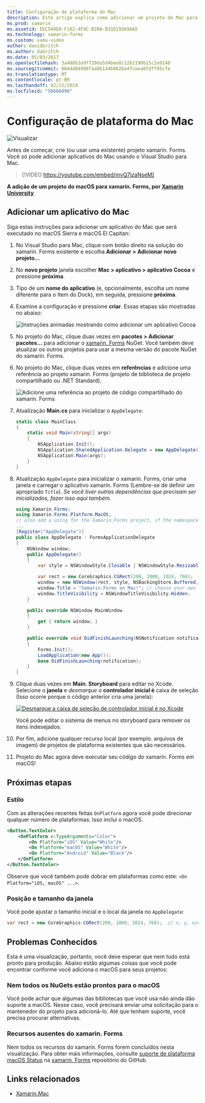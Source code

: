 ```yaml
---
title: Configuração de plataforma do Mac
description: Este artigo explica como adicionar um projeto do Mac para um projeto xamarin. Forms, que produzirá um aplicativo capaz de executar no macOS Sierra e macOS El Capitan.
ms.prod: xamarin
ms.assetid: EEC549E0-F182-4F9C-B2BA-B31D19569AA5
ms.technology: xamarin-forms
ms.custom: xamu-video
author: davidbritch
ms.author: dabritch
ms.date: 05/03/2017
ms.openlocfilehash: 3a488b3a9f729da5d4bee8c1262190b15c2e9240
ms.sourcegitcommit: 0044d04990faa0b144b8626a4fceea0fdff95cfe
ms.translationtype: MT
ms.contentlocale: pt-BR
ms.lasthandoff: 02/22/2019
ms.locfileid: "56666890"
---
```

# <a name="mac-platform-setup"></a>Configuração de plataforma do Mac

![Visualizar](~/media/shared/preview.png)

Antes de começar, crie (ou usar uma existente) projeto xamarin. Forms. Você só pode adicionar aplicativos do Mac usando o Visual Studio para Mac.

> [!VIDEO https://youtube.com/embed/mvQ7jzaNseM]

**A adição de um projeto do macOS para xamarin. Forms, por [Xamarin University](https://university.xamarin.com/)**

## <a name="adding-a-mac-app"></a>Adicionar um aplicativo do Mac

Siga estas instruções para adicionar um aplicativo do Mac que será executado no macOS Sierra e macOS El Capitan:

1. No Visual Studio para Mac, clique com botão direito na solução do xamarin. Forms existente e escolha **Adicionar > Adicionar novo projeto...**

2. No **novo projeto** janela escolher **Mac > aplicativo > aplicativo Cocoa** e pressione **próxima**.

3. Tipo de um **nome do aplicativo** (e, opcionalmente, escolha um nome diferente para o Item do Dock), em seguida, pressione **próxima**.

4. Examine a configuração e pressione **criar**. Essas etapas são mostradas no abaixo:

    ![Instruções animadas mostrando como adicionar um aplicativo Cocoa](mac-images/add-macos-proj.gif)

5. No projeto do Mac, clique duas vezes em **pacotes > Adicionar pacotes...**  para adicionar o [xamarin. Forms](https://www.nuget.org/packages/Xamarin.Forms/) NuGet. Você também deve atualizar os outros projetos para usar a mesma versão do pacote NuGet do xamarin. Forms.

6. No projeto do Mac, clique duas vezes em **referências** e adicione uma referência ao projeto xamarin. Forms (projeto de biblioteca de projeto compartilhado ou .NET Standard).

    ![Adicione uma referência ao projeto de código compartilhado do xamarin. Forms](mac-images/references-sml.png)

7. Atualização **Main.cs** para inicializar o `AppDelegate`:

    ```csharp
    static class MainClass
    {
        static void Main(string[] args)
        {
            NSApplication.Init();
            NSApplication.SharedApplication.Delegate = new AppDelegate(); // add this line
            NSApplication.Main(args);
        }
    }
    ```

8. Atualização `AppDelegate` para inicializar o xamarin. Forms, criar uma janela e carregar o aplicativo xamarin. Forms (Lembre-se de definir um apropriado `Title`). _Se você tiver outras dependências que precisam ser inicializados, fazer isso aqui também._

    ```csharp
    using Xamarin.Forms;
    using Xamarin.Forms.Platform.MacOS;
    // also add a using for the Xamarin.Forms project, if the namespace is different to this file
    ...
    [Register("AppDelegate")]
    public class AppDelegate : FormsApplicationDelegate
    {
        NSWindow window;
        public AppDelegate()
        {
            var style = NSWindowStyle.Closable | NSWindowStyle.Resizable | NSWindowStyle.Titled;

            var rect = new CoreGraphics.CGRect(200, 1000, 1024, 768);
            window = new NSWindow(rect, style, NSBackingStore.Buffered, false);
            window.Title = "Xamarin.Forms on Mac!"; // choose your own Title here
            window.TitleVisibility = NSWindowTitleVisibility.Hidden;
        }

        public override NSWindow MainWindow
        {
            get { return window; }
        }

        public override void DidFinishLaunching(NSNotification notification)
        {
            Forms.Init();
            LoadApplication(new App());
            base.DidFinishLaunching(notification);
        }
    }
    ```

9. Clique duas vezes em **Main. Storyboard** para editar no Xcode. Selecione o **janela** e _desmarque_ o **controlador inicial é** caixa de seleção (Isso ocorre porque o código anterior cria uma janela):

    [![Desmarque a caixa de seleção de controlador inicial é no Xcode](mac-images/xcode-init-controller-sml.png)](mac-images/xcode-init-controller.png#lightbox)

    Você pode editar o sistema de menus no storyboard para remover os itens indesejados.

10. Por fim, adicione qualquer recurso local (por exemplo. arquivos de imagem) de projetos de plataforma existentes que são necessários.

11. Projeto do Mac agora deve executar seu código do xamarin. Forms em macOS!

## <a name="next-steps"></a>Próximas etapas

### <a name="styling"></a>Estilo

Com as alterações recentes feitas `OnPlatform` agora você pode direcionar qualquer número de plataformas. Isso inclui o macOS.

```xml
<Button.TextColor>
    <OnPlatform x:TypeArguments="Color">
        <On Platform="iOS" Value="White"/>
        <On Platform="macOS" Value="White"/>
        <On Platform="Android" Value="Black"/>
    </OnPlatform>
</Button.TextColor>
```

Observe que você também pode dobrar em plataformas como este: `<On Platform="iOS, macOS" ...>`.

### <a name="window-size-and-position"></a>Posição e tamanho da janela

Você pode ajustar o tamanho inicial e o local da janela no `AppDelegate`:

```csharp
var rect = new CoreGraphics.CGRect(200, 1000, 1024, 768);  // x, y, width, height
```

## <a name="known-issues"></a>Problemas Conhecidos

Esta é uma visualização, portanto, você deve esperar que nem tudo está pronto para produção. Abaixo estão algumas coisas que você pode encontrar conforme você adiciona o macOS para seus projetos:

### <a name="not-all-nugets-are-ready-for-macos"></a>Nem todos os NuGets estão prontos para o macOS

Você pode achar que algumas das bibliotecas que você usa não ainda dão suporte a macOS. Nesse caso, você precisará enviar uma solicitação para o mantenedor do projeto para adicioná-lo. Até que tenham suporte, você precisa procurar alternativas.

### <a name="missing-xamarinforms-features"></a>Recursos ausentes do xamarin. Forms

Nem todos os recursos do xamarin. Forms forem concluídos nesta visualização. Para obter mais informações, consulte [suporte de plataforma macOS Status](https://github.com/xamarin/Xamarin.Forms/wiki/Platform-Support-macOS-Status) na [xamarin. Forms](https://github.com/xamarin/Xamarin.Forms) repositório do GitHub.

## <a name="related-links"></a>Links relacionados

- [Xamarin.Mac](~/mac/index.yml)
